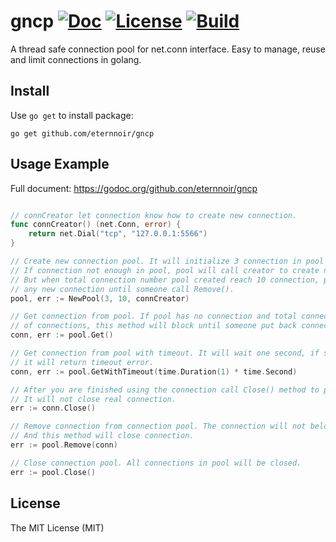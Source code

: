 # gncp [![Doc](http://img.shields.io/badge/go-documentation-blue.svg)](https://godoc.org/github.com/eternnoir/gncp) [![License](https://img.shields.io/badge/license-MIT-blue.svg)](https://github.com/eternnoir/gncp/blob/master/LICENSE) [![Build](https://travis-ci.org/eternnoir/gncp.svg?branch=develop)](https://travis-ci.org/eternnoir/gncp)
A thread safe connection pool for net.conn interface. Easy to manage, reuse and limit connections in golang.

## Install

Use `go get` to install package:

```
go get github.com/eternnoir/gncp
```

## Usage Example

Full document: https://godoc.org/github.con/eternnoir/gncp

```go

// connCreator let connection know how to create new connection.
func connCreator() (net.Conn, error) {
	return net.Dial("tcp", "127.0.0.1:5566")
}

// Create new connection pool. It will initialize 3 connection in pool when pool created.
// If connection not enough in pool, pool will call creator to create new connection.
// But when total connection number pool created reach 10 connection, pool will not creat
// any new connection until someone call Remove().
pool, err := NewPool(3, 10, connCreator)

// Get connection from pool. If pool has no connection and total connection reach max number
// of connections, this method will block until someone put back connection to pool.
conn, err := pool.Get()

// Get connection from pool with timeout. It will wait one second, if still cannot get connection
// it will return timeout error.
conn, err := pool.GetWithTimeout(time.Duration(1) * time.Second)

// After you are finished using the connection call Close() method to put connection back to pool.
// It will not close real connection.
err := conn.Close()

// Remove connection from connection pool. The connection will not belong pool anymore.
// And this method will close connection.
err := pool.Remove(conn)

// Close connection pool. All connections in pool will be closed.
err := pool.Close()
```

## License

The MIT License (MIT)
